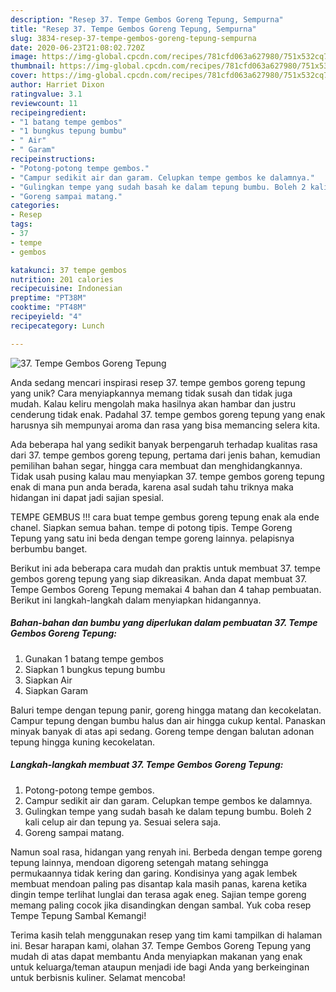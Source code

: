 ```yaml
---
description: "Resep 37. Tempe Gembos Goreng Tepung, Sempurna"
title: "Resep 37. Tempe Gembos Goreng Tepung, Sempurna"
slug: 3834-resep-37-tempe-gembos-goreng-tepung-sempurna
date: 2020-06-23T21:08:02.720Z
image: https://img-global.cpcdn.com/recipes/781cfd063a627980/751x532cq70/37-tempe-gembos-goreng-tepung-foto-resep-utama.jpg
thumbnail: https://img-global.cpcdn.com/recipes/781cfd063a627980/751x532cq70/37-tempe-gembos-goreng-tepung-foto-resep-utama.jpg
cover: https://img-global.cpcdn.com/recipes/781cfd063a627980/751x532cq70/37-tempe-gembos-goreng-tepung-foto-resep-utama.jpg
author: Harriet Dixon
ratingvalue: 3.1
reviewcount: 11
recipeingredient:
- "1 batang tempe gembos"
- "1 bungkus tepung bumbu"
- " Air"
- " Garam"
recipeinstructions:
- "Potong-potong tempe gembos."
- "Campur sedikit air dan garam. Celupkan tempe gembos ke dalamnya."
- "Gulingkan tempe yang sudah basah ke dalam tepung bumbu. Boleh 2 kali celup air dan tepung ya. Sesuai selera saja."
- "Goreng sampai matang."
categories:
- Resep
tags:
- 37
- tempe
- gembos

katakunci: 37 tempe gembos 
nutrition: 201 calories
recipecuisine: Indonesian
preptime: "PT38M"
cooktime: "PT48M"
recipeyield: "4"
recipecategory: Lunch

---
```



![37. Tempe Gembos Goreng Tepung](https://img-global.cpcdn.com/recipes/781cfd063a627980/751x532cq70/37-tempe-gembos-goreng-tepung-foto-resep-utama.jpg)

Anda sedang mencari inspirasi resep 37. tempe gembos goreng tepung yang unik? Cara menyiapkannya memang tidak susah dan tidak juga mudah. Kalau keliru mengolah maka hasilnya akan hambar dan justru cenderung tidak enak. Padahal 37. tempe gembos goreng tepung yang enak harusnya sih mempunyai aroma dan rasa yang bisa memancing selera kita.

Ada beberapa hal yang sedikit banyak berpengaruh terhadap kualitas rasa dari 37. tempe gembos goreng tepung, pertama dari jenis bahan, kemudian pemilihan bahan segar, hingga cara membuat dan menghidangkannya. Tidak usah pusing kalau mau menyiapkan 37. tempe gembos goreng tepung enak di mana pun anda berada, karena asal sudah tahu triknya maka hidangan ini dapat jadi sajian spesial.

TEMPE GEMBUS !!! cara buat tempe gembus goreng tepung enak ala ende chanel. Siapkan semua bahan. tempe di potong tipis. Tempe Goreng Tepung yang satu ini beda dengan tempe goreng lainnya. pelapisnya berbumbu banget.


Berikut ini ada beberapa cara mudah dan praktis untuk membuat 37. tempe gembos goreng tepung yang siap dikreasikan. Anda dapat membuat 37. Tempe Gembos Goreng Tepung memakai 4 bahan dan 4 tahap pembuatan. Berikut ini langkah-langkah dalam menyiapkan hidangannya.

<!--inarticleads1-->

##### Bahan-bahan dan bumbu yang diperlukan dalam pembuatan 37. Tempe Gembos Goreng Tepung:

1. Gunakan 1 batang tempe gembos
1. Siapkan 1 bungkus tepung bumbu
1. Siapkan  Air
1. Siapkan  Garam


Baluri tempe dengan tepung panir, goreng hingga matang dan kecokelatan. Campur tepung dengan bumbu halus dan air hingga cukup kental. Panaskan minyak banyak di atas api sedang. Goreng tempe dengan balutan adonan tepung hingga kuning kecokelatan. 

<!--inarticleads2-->

##### Langkah-langkah membuat 37. Tempe Gembos Goreng Tepung:

1. Potong-potong tempe gembos.
1. Campur sedikit air dan garam. Celupkan tempe gembos ke dalamnya.
1. Gulingkan tempe yang sudah basah ke dalam tepung bumbu. Boleh 2 kali celup air dan tepung ya. Sesuai selera saja.
1. Goreng sampai matang.


Namun soal rasa, hidangan yang renyah ini. Berbeda dengan tempe goreng tepung lainnya, mendoan digoreng setengah matang sehingga permukaannya tidak kering dan garing. Kondisinya yang agak lembek membuat mendoan paling pas disantap kala masih panas, karena ketika dingin tempe terlihat lunglai dan terasa agak eneg. Sajian tempe goreng memang paling cocok jika disandingkan dengan sambal. Yuk coba resep Tempe Tepung Sambal Kemangi! 

Terima kasih telah menggunakan resep yang tim kami tampilkan di halaman ini. Besar harapan kami, olahan 37. Tempe Gembos Goreng Tepung yang mudah di atas dapat membantu Anda menyiapkan makanan yang enak untuk keluarga/teman ataupun menjadi ide bagi Anda yang berkeinginan untuk berbisnis kuliner. Selamat mencoba!
